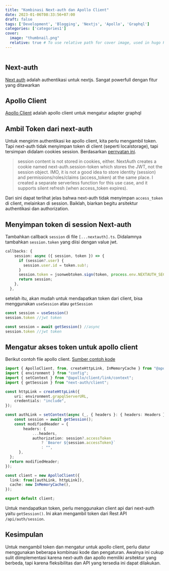 ```yaml
---
title: "Kombinasi Next-auth dan Apollo Client"
date: 2023-01-06T08:33:56+07:00
draft: false
tags: ['Development', 'Blogging', 'Nextjs', 'Apollo', 'Graphql']
categories: ['categories1']
cover:
  image: "thumbnail.png"
  relative: true # To use relative path for cover image, used in hugo Page-bundles
---
```


![]()
## Next-auth

[Next auth](https://next-auth.js.org/) adalah authentikasi untuk nextjs. Sangat powerfull dengan fitur yang ditawarkan

## Apollo Client

[Apollo Client](https://www.apollographql.com/) adalah apollo client untuk mengatur adapter graphql


## Ambil Token dari next-auth

Untuk mengirim authentikasi ke apollo client, kita perlu mengambil token. Tapi next-auth tidak menyimpan token di client (seperti localstorage), tapi tersimpan didalam cookies session. Berdasarkan [pernyatan ini](https://github.com/nextauthjs/next-auth/discussions/1492#discussioncomment-2177300). 

> session content is not stored in cookies, either. NextAuth creates a cookie named next-auth.session-token which stores the JWT, not the session object. IMO, it is not a good idea to store identity (session) and permissions/roles/claims (access_token) at the same place. I created a separate serverless function for this use case, and it supports silent refresh (when access_token expires).

Dari sini dapat terlihat jelas bahwa next-auth tidak menyimpan `access_token` di client, melainkan di session. Baiklah, biarkan begitu arsitektur authentikasi dan authorization.

## Menyimpan token di session Next-auth

Tambahkan callback `session` di file `[...nextauth].ts`. Didalamnya tambahkan `session.token` yang diisi dengan value jwt.

```ts
callbacks: {
    session: async ({ session, token }) => {
      if (session?.user) {
        session.user.id = token.sub!;
      }
      session.token = jsonwebtoken.sign(token, process.env.NEXTAUTH_SECRET || '')
      return session;
    },
  },
```

setelah itu, akan mudah untuk mendapatkan token dari client, bisa menggunakan `useSession` atau `getSession`

```js
const session = useSession()
session.token //jwt token

const session = await getSession() //async
session.token //jwt token
```

## Mengatur akses token untuk apollo client

Berikut contoh file apollo client. [Sumber contoh kode](https://github.com/nextauthjs/next-auth/discussions/1492#discussioncomment-781656)

```ts
import { ApolloClient, from, createHttpLink, InMemoryCache } from "@apollo/client";
import { environment } from "config";
import { setContext } from "@apollo/client/link/context";
import { getSession } from "next-auth/client";

const httpLink = createHttpLink({
	uri: environment.grapqlServerURL,
	credentials: "include",
});

const authLink = setContext(async (_, { headers }: { headers: Headers }) => {
	const session = await getSession();
	const modifiedHeader = {
		headers: {
			...headers,
			authorization: session?.accessToken
				? `Bearer ${session.accessToken}`
				: "",
      },
  };
  return modifiedHeader;
});

const client = new ApolloClient({
  link: from([authLink, httpLink]),
  cache: new InMemoryCache(),
});

export default client;
```

Untuk mendapatkan token, perlu menggunakan client api dari next-auth yaitu `getSession()`. Ini akan mengambil token dari Rest API `/api/auth/session`.


## Kesimpulan

Untuk mengambil token dan mengatur untuk apollo client, perlu diatur menggunakan beberapa kombinasi kode dan pengaturan. Awalnya ini cukup sulit diimplementasi karena next-auth dan apollo memiliki arsitektur yang berbeda, tapi karena fleksibilitas dan API yang tersedia ini dapat dilakukan.